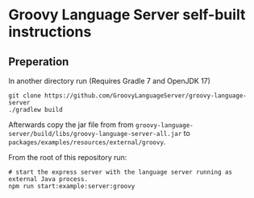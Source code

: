 # Groovy Language Server self-built instructions

## Preperation

In another directory run (Requires Gradle 7 and OpenJDK 17)

```shell
git clone https://github.com/GroovyLanguageServer/groovy-language-server
./gradlew build
```

Afterwards copy the jar file from from `groovy-language-server/build/libs/groovy-language-server-all.jar` to `packages/examples/resources/external/groovy`.

From the root of this repository run:

```shell
# start the express server with the language server running as external Java process.
npm run start:example:server:groovy
```
